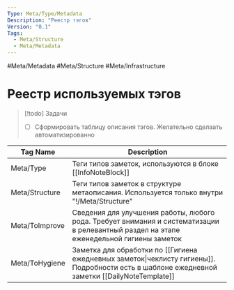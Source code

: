 ```yaml
---
Type: Meta/Type/Metadata
Description: "Реестр тэгов"
Version: "0.1"
Tags:
  - Meta/Structure
  - Meta/Metadata
---
```

#Meta/Metadata #Meta/Structure #Meta/Infrastructure
# Реестр используемых тэгов
>[!todo] Задачи
> - [ ] Сформировать таблицу описания тэгов. Желательно сделаать автоматизированно

| **Tag Name**   | **Description**                                                                                                                                |
| -------------- | ---------------------------------------------------------------------------------------------------------------------------------------------- |
| Meta/Type      | Теги типов заметок, используются в блоке [[InfoNoteBlock]]                                                                                     |
| Meta/Structure | Теги типов заметок в структуре метаописания. Используется только внутри "!/Meta/Structure"                                                     |
| Meta/ToImprove | Сведения для улучшения работы, любого рода. Требует внимания и систематизации в релевантный раздел на этапе еженедельной гигиены заметок       |
| Meta/ToHygiene | Заметка для обработки по [[Гигиена ежедневных заметок\|чеклисту гигиены]]. Подробности есть в шаблоне ежедневной заметки [[DailyNoteTemplate]] |
